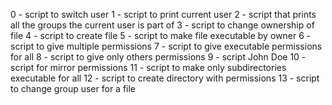 0 - script to switch user
1 - script to print current user
2 - script that prints all the groups the current user is part of
3 - script to change ownership of file
4 - script to create file
5 - script to make file executable by owner
6 - script to give multiple permissions
7 - script to give executable permissions for all
8 - script to give only others permissions
9 - script John Doe
10 - script for mirror permissions
11 - script to make only subdirectories executable for all
12 - script to create directory with permissions
13 - script to change group user for a file
